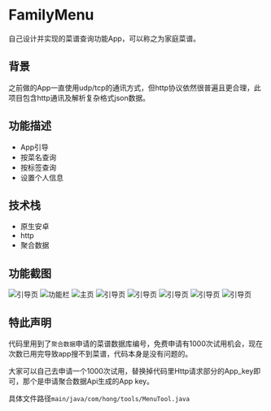 # FamilyMenu
自己设计并实现的菜谱查询功能App，可以称之为家庭菜谱。

## 背景
之前做的App一直使用udp/tcp的通讯方式，但http协议依然很普遍且更合理，此项目包含http通讯及解析复杂格式json数据。

## 功能描述
* App引导
* 按菜名查询
* 按标签查询
* 设置个人信息

## 技术栈
* 原生安卓
* http
* 聚合数据

## 功能截图
![引导页](./img-logo.png)
![功能栏](./img-setting.png)
![主页](./img-menu-name.png)
![引导页](./img-search2.png)
![引导页](./img-info.png)
![引导页](./img-menu-label.png)
![引导页](./img-label-list.png)
![引导页](./img-label-detail.png)

## 特此声明

代码里用到了`聚合数据`申请的菜谱数据库编号，免费申请有1000次试用机会，现在次数已用完导致app搜不到菜谱，代码本身是没有问题的。

大家可以自己去申请一个1000次试用，替换掉代码里Http请求部分的App_key即可，那个是申请聚合数据Api生成的App key。

具体文件路径`main/java/com/hong/tools/MenuTool.java`
